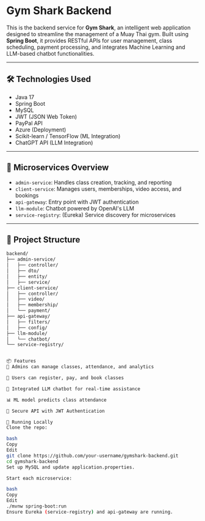 # Gym Shark Backend

This is the backend service for **Gym Shark**, an intelligent web application designed to streamline the management of a Muay Thai gym. Built using **Spring Boot**, it provides RESTful APIs for user management, class scheduling, payment processing, and integrates Machine Learning and LLM-based chatbot functionalities.

---

## 🛠️ Technologies Used

- Java 17
- Spring Boot
- MySQL
- JWT (JSON Web Token)
- PayPal API
- Azure (Deployment)
- Scikit-learn / TensorFlow (ML Integration)
- ChatGPT API (LLM Integration)

---

## 🧩 Microservices Overview

- `admin-service`: Handles class creation, tracking, and reporting
- `client-service`: Manages users, memberships, video access, and bookings
- `api-gateway`: Entry point with JWT authentication
- `llm-module`: Chatbot powered by OpenAI's LLM
- `service-registry`: (Eureka) Service discovery for microservices

---

## 📁 Project Structure

```bash
backend/
├── admin-service/
│   ├── controller/
│   ├── dto/
│   ├── entity/
│   ├── service/
├── client-service/
│   ├── controller/
│   ├── video/
│   ├── membership/
│   └── payment/
├── api-gateway/
│   ├── filters/
│   ├── config/
├── llm-module/
│   └── chatbot/
└── service-registry/


📦 Features
🧑 Admins can manage classes, attendance, and analytics

🧾 Users can register, pay, and book classes

🤖 Integrated LLM chatbot for real-time assistance

📊 ML model predicts class attendance

🔐 Secure API with JWT Authentication

🚀 Running Locally
Clone the repo:

bash
Copy
Edit
git clone https://github.com/your-username/gymshark-backend.git
cd gymshark-backend
Set up MySQL and update application.properties.

Start each microservice:

bash
Copy
Edit
./mvnw spring-boot:run
Ensure Eureka (service-registry) and api-gateway are running.
